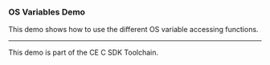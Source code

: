 ### OS Variables Demo

This demo shows how to use the different OS variable accessing functions.

---

This demo is part of the CE C SDK Toolchain.
